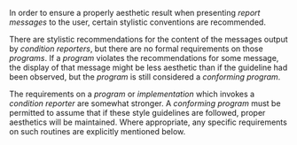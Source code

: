  

In order to ensure a properly aesthetic result when presenting *report messages* to the user, certain stylistic conventions are recommended. 

There are stylistic recommendations for the content of the messages output by *condition reporters*, but there are no formal requirements on those *programs*. If a *program* violates the recommendations for some message, the display of that message might be less aesthetic than if the guideline had been observed, but the *program* is still considered a *conforming program*. 

The requirements on a *program* or *implementation* which invokes a *condition reporter* are somewhat stronger. A *conforming program* must be permitted to assume that if these style guidelines are followed, proper aesthetics will be maintained. Where appropriate, any specific requirements on such routines are explicitly mentioned below. 

